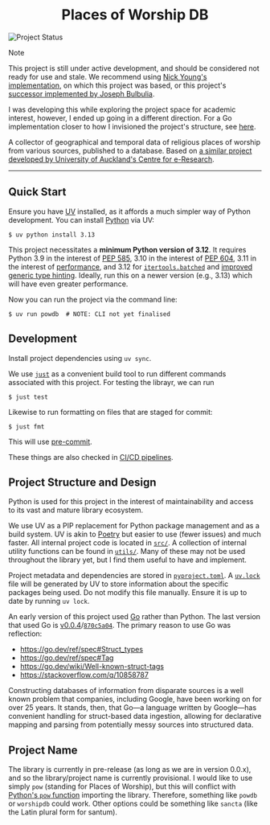 <h1 align="center">Places of Worship DB</h1>

![Project Status](https://img.shields.io/badge/status-in--development-yellow)

> [!NOTE]
>
> This project is still under active development, and should be considered not ready for use and stale.  We recommend using [Nick Young's implementation](https://github.com/UoA-eResearch/religion/tree/1a4c2495ae9e059a7e2e1f4fd34cccb7b3be8995), on which this project was based, or this project's [successor implemented by Joseph Bulbulia](https://github.com/go-bayes/places-of-worship/tree/d6680830e127cb5c63fb4f37db3b0740f172122b/).
>
> I was developing this while exploring the project space for academic interest, however, I ended up going in a different direction.  For a Go implementation closer to how I invisioned the project's structure, see [here](https://github.com/jakewilliami/terrorists).

A collector of geographical and temporal data of religious places of worship from various sources, published to a database.  Based on [a similar project developed by University of Auckland's Centre for e-Research](https://github.com/UoA-eResearch/religion/tree/1a4c2495ae9e059a7e2e1f4fd34cccb7b3be8995).

---

## Quick Start

Ensure you have [UV](https://github.com/astral-sh/uv/) installed, as it affords a much simpler way of Python development.  You can install [Python](https://www.python.org/) via UV:

```shell
$ uv python install 3.13
```

This project necessitates a **minimum Python version of 3.12**.  It requires Python 3.9 in the interest of [PEP 585](https://peps.python.org/pep-0585/), 3.10 in the interest of [PEP 604](https://peps.python.org/pep-0604/), 3.11 in the interest of [performance](https://docs.python.org/3/whatsnew/3.11.html), and 3.12 for [`itertools.batched`](https://docs.python.org/3/whatsnew/3.12.html#itertools) and [improved generic type hinting](https://docs.python.org/3/whatsnew/3.12.html#pep-695-type-parameter-syntax).  Ideally, run this on a newer version (e.g., 3.13) which will have even greater performance.

Now you can run the project via the command line:

```shell
$ uv run powdb  # NOTE: CLI not yet finalised
```

## Development

Install project dependencies using `uv sync`.

We use [`just`](https://github.com/casey/just) as a convenient build tool to run different commands associated with this project.  For testing the librayr, we can run

```shell
$ just test
```

Likewise to run formatting on files that are staged for commit:

```shell
$ just fmt
```

This will use [pre-commit](https://pre-commit.com/).

These things are also checked in [CI/CD pipelines](./.github/workflows/).

## Project Structure and Design

Python is used for this project in the interest of maintainability and access to its vast and mature library ecosystem.

We use UV as a PIP replacement for Python package management and as a build system.  UV is akin to [Poetry](https://github.com/python-poetry/poetry) but easier to use (fewer issues) and much faster.  All internal project code is located in [`src/`](./src/).  A collection of internal utility functions can be found in [`utils/`](./src/powdb/common/utils/).  Many of these may not be used throughout the library yet, but I find them useful to have and implement.

Project metadata and dependencies are stored in [`pyproject.toml`](./pyproject.toml).  A [`uv.lock`](./uv.lock) file will be generated by UV to store information about the specific packages being used.  Do not modify this file manually.  Ensure it is up to date by running `uv lock`.

An early version of this project used [Go](https://go.dev/) rather than Python.  The last version that used Go is [v0.0.4](https://github.com/jakewilliami/places-of-worship/releases/tag/v0.0.4)/[`870c5a04`](https://github.com/jakewilliami/places-of-worship/commit/870c5a040d66dfb53eb73157ddaea0257cccfacd).  The primary reason to use Go was reflection:
  - https://go.dev/ref/spec#Struct_types
  - https://go.dev/ref/spec#Tag
  - https://go.dev/wiki/Well-known-struct-tags
  - https://stackoverflow.com/q/10858787

Constructing databases of information from disparate sources is a well known problem that companies, including Google, have been working on for over 25 years.  It stands, then, that Go&mdash;a language written by Google&mdash;has convenient handling for struct-based data ingestion, allowing for declarative mapping and parsing from potentially messy sources into structured data.

## Project Name

The library is currently in pre-release (as long as we are in version 0.0.x), and so the library/project name is currently provisional.  I would like to use simply `pow` (standing for Places of Worship), but this will conflict with [Python's `pow` function](https://docs.python.org/3/library/functions.html#pow) importing the library.  Therefore, something like `powdb` or `worshipdb` could work.  Other options could be something like `sancta` (like the Latin plural form for santum).

